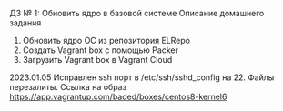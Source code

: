 ДЗ № 1: Обновить ядро в базовой системе
  Описание домашнего задания
  1) Обновить ядро ОС из репозитория ELRepo
  2) Создать Vagrant box c помощью Packer
  3) Загрузить Vagrant box в Vagrant Cloud

2023.01.05 Исправлен ssh порт в /etc/ssh/sshd_config на 22. Файлы перезалиты.
Ссылка на образ https://app.vagrantup.com/baded/boxes/centos8-kernel6
